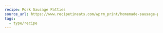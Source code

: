 ```yaml
---
recipe: Pork Sausage Patties
source_url: https://www.recipetineats.com/wprm_print/homemade-sausage-patties
tags:
  - type/recipe
---
```



